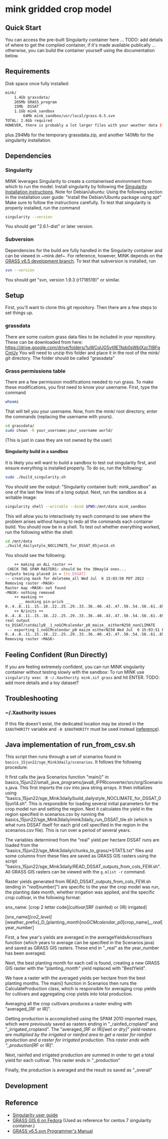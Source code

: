 # mink gridded crop model


## Quick Start

You can access the pre-built Singularity container here ...
TODO: add details of where to get the complied container, if it's made available publically
... otherwise, you can build the container yourself using the documentation below.
## Requirements
Disk space once fully installed:
```bash
mink/
    1.4Gb grassdata/
    205Mb GRASS_program
    15Mb  DSSAT
    1.1Gb mink_sandbox
        64Mb mink_sandbox/usr/local/grass-6.5.svn
TOTAL: 2.6Gb required
HOWEVER, there is probably a lot larger files with your weather data (for example, 13 years at about 2 degrees resolution on a daily basis adds to about 9Gb unzipped).
```
plus 294Mb for the temporary grassdata.zip, and another 140Mb for the singularity installation.
## Dependencies
### Singularity
MINK leverages Singularity to create a containerised environment from which to run the model.
Install singularity by following the [Singularity Installation instructions](https://sylabs.io/guides/3.0/user-guide/installation.html).
Note for Debian/ubuntu:  Using the following section in the installation user guide:
"Install the Debian/Ubuntu package using apt"
Make sure to follow the instructions carefully.
To test that singularity is properly installed, run the command
```bash
singularity --version
```
You should get "2.6.1-dist" or later version.
### Subversion
Dependencies for the build are fully handled in the Singularity container and can be viewed in ~mink.def~. 
For reference, however, MINK depends on the [GRASS v6.5 development branch](https://svn.osgeo.org/grass/grass/branches/develbranch_6/).
To test that subversion is installed, run
```bash
svn --version
```
You should get "svn, version 1.9.3 (r1718519)" or similar.
## Setup 
First, you'll want to clone this git repository. Then there are a few steps to set things up.
### grassdata
There are some custom grass data files to be included in your repository.
These can be downloaded from here:
https://drive.google.com/drive/folders/1uWCqUG5vt9ETtpb0sWbIXzcTtBFqCmUv
You will need to unzip this folder and place it in the root of the mink/ git directory. The folder should be called "grassdata"
### Grass permissions table
There are a few permission modifications needed to run grass.
To make these modifications, you first need to know your username.
First, type the command
```bash
whoami
```
That will tell you your username.
Now, from the mink/ root directory, enter the commands (replacing the username with yours).
```bash
cd grassdata/
sudo chown -R your_username:your_username world/
```

(This is just in case they are not owned by the user)

#### Singularity build in a sandbox
It is likely you will want to build a sandbox to test out singularity first, and ensure everything is installed properly.
To do so, run the following:
```bash
sudo ./build_singularity.sh
```
You should see the output: "Singularity container built: mink_sandbox" as one of the last few lines of a long output.
Next, run the sandbox as a writable image:  
```bash
singularity shell --writable --bind $PWD:/mnt/data mink_sandbox
```
This will allow you to interactively try each command to see where the problem arises without having to redo all the commands each container build. 
You should now be in a shell. To test out whether everything worked, run the following within the shell:
```bash
cd /mnt/data
./build_dailystyle_NOCLIMATE_for_DSSAT_05jun14.sh
```
You should see the following:
```bash
    ++ making an ALL raster ++
 CHECK THE SPAM RASTERS: should be the 30may14 ones... 
outputs being placed in = [to_DSSAT]
-- creating mask for deleteme_all Wed Jul  6 15:03:50 PDT 2022 --
Removing raster <MASK>
Raster map <MASK> not found
<MASK> nothing removed
    ++ masking ++
      __ masking pin-prick __
0..4..8..11..15..18..22..25..29..33..36..40..43..47..50..54..58..61..65..68..72..75..79..83..86..90..93..97..100
    ++ N/inits ++
0..4..8..11..15..18..22..25..29..33..36..40..43..47..50..54..58..61..65..68..72..75..79..83..86..90..93..97..100
real output
to_DSSAT/catdailyB__1_noGCMcalendar_p0_maize__eitherN250_nonCLIMATE
 -- exporting 1_noGCMcalendar_p0 maize eitherN250 Wed Jul  6 15:03:51 PDT 2022 --
0..4..8..11..15..18..22..25..29..33..36..40..43..47..50..54..58..61..65..68..72..75..79..83..86..90..93..97..100
Removing raster <MASK>
```
## Feeling Confident (Run Directly)
If you are feeling extremely confident, you can run MINK singularity container without testing slowly with the sandbox:
To run MINK use `singularity exec -B ~/.Xauthority mink.sif grass` and hit ENTER.
TODO: add more details and a toy dataset?
## Troubleshooting
### ~/.Xauthority issues
If this file doesn't exist, the dedicated location may be stored in the `$XAUTHORITY` variable and `-B $XAUTHORITY` must be used instead ([reference](https://pawseysc.github.io/singularity-containers/42-x11-gnuplot/index.html)).

## Java implementation of run_from_csv.sh

This script then runs through a set of scenarios found in `basics_15jun22/sge_Mink3daily/scenarios`. It follows the following procedure:

It first calls the java Scenarios function "main()" in basics_15jun22/small_java_programs/java8_IFPRIconverter/src/org/Scenarios.java. This first imports the csv into java string arrays. It then initializes using "basics_15jun22/sge_Mink3daily/build_dailystyle_NOCLIMATE_for_DSSAT_05jun14.sh". This is responsible for loading several initial parameters for the crop model run and setting the region. Next it calculates the yield in the region specified in scenarios.csv by running the basics_15jun22/sge_Mink3daily/mink3daily_run_DSSAT_tile.sh (which is what runs DSSAT itself for each grid cell specified in the region in the scenarios.csv file). This is run over a period of several years.

The variables determined from the "real" yield per hectare DSSAT runs are loaded from the "basics_15jun22/sge_Mink3daily/chunks_to_grass/\*STATS.txt" files and some columns from these files are saved as GRASS GIS rasters using the script "basics_15jun22/sge_Mink3daily/READ_DSSAT_outputs_from_cols_FEW.sh". All GRASS GIS rasters can be viewed with the `g.mlist -r` command.

Raster yields generated from READ_DSSAT_outputs_from_cols_FEW.sh (ending in "_real_[number]") are specific to the year the crop model was run, the planting date month, whether irrigation was applied, and the specific crop cultivar, in the following format:

snx_name: [crop 2 letter code]_[cultivar]_[RF (rainfed) or (IR) irrigated]

[snx_name]_[co2_level]_[weather_prefix]\_D\_[planting_month]_noGCMcalendar_p0_[crop_name]_\_\_real_[year_number]


First, a few year's yields are averaged in the averageYieldsAcrossYears function (which years to average can be specified in the Scenarios.java) and saved as GRASS GIS rasters. These end in "\_real" as the year_number has been averaged.

Next, the best planting month for each cell is found, creating a new GRASS GIS raster  with the "planting_month" yield replaced with "BestYield".

We have a raster with the averaged yields per hectare from the best planting months. The main() function in Scenarios then runs the CalculateProduction class, which is responsible for averaging crop yields for cultivars and aggregating crop yields into total production.

Averaging all the crop cultivars produces a raster ending with "averaged_[RF or IR]".

Getting production is accomplished using the SPAM 2010 imported maps, which were previously saved as rasters ending in "\_rainfed_cropland" and "\_irrigated_cropland". The "averaged_[RF or IR]_[wet or dry]" yield rasters are multiplied by the irrigated or rainfed area to get a raster for rainfed production and a raster for irrigated production. This raster ends with "\_production_[RF or IR]".

Next, rainfed and irrigated production are summed in order to get a total yield for each cultivar. This raster ends in "\_production"

Finally, the production is averaged and the result os saved as "\_overall"

## Development
## Reference
- [Singularity user guide](https://sylabs.io/guides/3.5/user-guide/index.html)
- [GRASS GIS 6 on Fedora](https://grasswiki.osgeo.org/wiki/Compile_and_Install#GRASS_GIS_6_on_Fedora) (Used as reference for centos 7 singularity container.)
- [GRASS v6.5.svn Programmer's Manual](https://grass.osgeo.org/programming6/index.html) 

